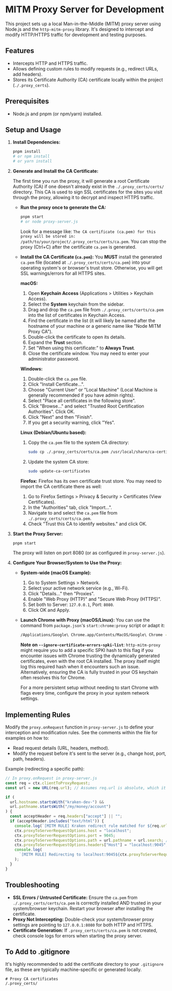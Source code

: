 # MITM Proxy Server for Development

This project sets up a local Man-in-the-Middle (MITM) proxy server using Node.js and the `http-mitm-proxy` library. It's designed to intercept and modify HTTP/HTTPS traffic for development and testing purposes.

## Features

- Intercepts HTTP and HTTPS traffic.
- Allows defining custom rules to modify requests (e.g., redirect URLs, add headers).
- Stores its Certificate Authority (CA) certificate locally within the project (`./.proxy_certs`).

## Prerequisites

- Node.js and pnpm (or npm/yarn) installed.

## Setup and Usage

1.  **Install Dependencies:**

    ```bash
    pnpm install
    # or npm install
    # or yarn install
    ```

2.  **Generate and Install the CA Certificate:**

    The first time you run the proxy, it will generate a root Certificate Authority (CA) if one doesn't already exist in the `./.proxy_certs/certs/` directory. This CA is used to sign SSL certificates for the sites you visit through the proxy, allowing it to decrypt and inspect HTTPS traffic.

    - **Run the proxy once to generate the CA:**

      ```bash
      pnpm start
      # or node proxy-server.js
      ```

      Look for a message like: `The CA certificate (ca.pem) for this proxy will be stored in: /path/to/your/project/.proxy_certs/certs/ca.pem`.
      You can stop the proxy (Ctrl+C) after the certificate `ca.pem` is generated.

    - **Install the CA Certificate (`ca.pem`):**
      You **MUST** install the generated `ca.pem` file (located at `./.proxy_certs/certs/ca.pem`) into your operating system's or browser's trust store. Otherwise, you will get SSL warnings/errors for all HTTPS sites.

      **macOS:**

      1.  Open **Keychain Access** (Applications > Utilities > Keychain Access).
      2.  Select the **System** keychain from the sidebar.
      3.  Drag and drop the `ca.pem` file from `./.proxy_certs/certs/ca.pem` into the list of certificates in Keychain Access.
      4.  Find the certificate in the list (it will likely be named after the hostname of your machine or a generic name like "Node MITM Proxy CA").
      5.  Double-click the certificate to open its details.
      6.  Expand the **Trust** section.
      7.  Set "When using this certificate:" to **Always Trust**.
      8.  Close the certificate window. You may need to enter your administrator password.

      **Windows:**

      1.  Double-click the `ca.pem` file.
      2.  Click "Install Certificate...".
      3.  Choose "Current User" or "Local Machine" (Local Machine is generally recommended if you have admin rights).
      4.  Select "Place all certificates in the following store".
      5.  Click "Browse..." and select "Trusted Root Certification Authorities". Click OK.
      6.  Click "Next" and then "Finish".
      7.  If you get a security warning, click "Yes".

      **Linux (Debian/Ubuntu based):**

      1.  Copy the `ca.pem` file to the system CA directory:
          ```bash
          sudo cp ./.proxy_certs/certs/ca.pem /usr/local/share/ca-certificates/node-mitm-proxy.crt
          ```
      2.  Update the system CA store:
          ```bash
          sudo update-ca-certificates
          ```

      **Firefox:**
      Firefox has its own certificate trust store. You may need to import the CA certificate there as well:

      1.  Go to Firefox Settings > Privacy & Security > Certificates (View Certificates).
      2.  In the "Authorities" tab, click "Import...".
      3.  Navigate to and select the `ca.pem` file from `./.proxy_certs/certs/ca.pem`.
      4.  Check "Trust this CA to identify websites." and click OK.

3.  **Start the Proxy Server:**

    ```bash
    pnpm start
    ```

    The proxy will listen on port 8080 (or as configured in `proxy-server.js`).

4.  **Configure Your Browser/System to Use the Proxy:**

    - **System-wide (macOS Example):**

      1.  Go to System Settings > Network.
      2.  Select your active network service (e.g., Wi-Fi).
      3.  Click "Details..." then "Proxies".
      4.  Enable "Web Proxy (HTTP)" and "Secure Web Proxy (HTTPS)".
      5.  Set both to Server: `127.0.0.1`, Port: `8080`.
      6.  Click OK and Apply.

    - **Launch Chrome with Proxy (macOS/Linux):**
      You can use the command from `package.json`'s `start:chrome:proxy` script or adapt it:

      ```bash
      /Applications/Google\ Chrome.app/Contents/MacOS/Google\ Chrome --proxy-server="http://127.0.0.1:8080" --user-data-dir="$(mktemp -d)" --no-first-run --ignore-certificate-errors-spki-list=THIS_IS_A_PLACEHOLDER_AND_WILL_BE_GENERATED_BY_THE_PROXY
      ```

      **Note on `--ignore-certificate-errors-spki-list`**: `http-mitm-proxy` might require you to add a specific SPKI hash to this flag if you encounter issues with Chrome trusting the dynamically generated certificates, even with the root CA installed. The proxy itself might log this required hash when it encounters such an issue. Alternatively, ensuring the CA is fully trusted in your OS keychain often resolves this for Chrome.

      For a more persistent setup without needing to start Chrome with flags every time, configure the proxy in your system network settings.

## Implementing Rules

Modify the `proxy.onRequest` function in `proxy-server.js` to define your interception and modification rules.
See the comments within the file for examples on how to:

- Read request details (URL, headers, method).
- Modify the request before it's sent to the server (e.g., change host, port, path, headers).

Example (redirecting a specific path):

```javascript
// In proxy.onRequest in proxy-server.js
const req = ctx.clientToProxyRequest;
const url = new URL(req.url); // Assumes req.url is absolute, which it should be in proxy requests

if (
  url.hostname.startsWith("kraken-dev-") &&
  url.pathname.startsWith("/my/money/account")
) {
  const acceptHeader = req.headers["accept"] || "";
  if (acceptHeader.includes("text/html")) {
    console.log(`[MITM RULE] Kraken redirect rule matched for ${req.url}`);
    ctx.proxyToServerRequestOptions.host = "localhost";
    ctx.proxyToServerRequestOptions.port = 9045;
    ctx.proxyToServerRequestOptions.path = url.pathname + url.search; // Preserve path and query
    ctx.proxyToServerRequestOptions.headers["Host"] = "localhost:9045"; // Update Host header
    console.log(
      `[MITM RULE] Redirecting to localhost:9045${ctx.proxyToServerRequestOptions.path}`
    );
  }
}
```

## Troubleshooting

- **SSL Errors / Untrusted Certificate:** Ensure the `ca.pem` from `./.proxy_certs/certs/ca.pem` is correctly installed AND trusted in your system/browser keychain. Restart your browser after installing the certificate.
- **Proxy Not Intercepting:** Double-check your system/browser proxy settings are pointing to `127.0.0.1:8080` for both HTTP and HTTPS.
- **Certificate Generation:** If `.proxy_certs/certs/ca.pem` is not created, check console logs for errors when starting the proxy server.

## To Add to .gitignore

It's highly recommended to add the certificate directory to your `.gitignore` file, as these are typically machine-specific or generated locally.

```
# Proxy CA certificates
/.proxy_certs/
```
